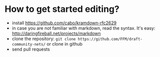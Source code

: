 # How to get started editing?

  * install https://github.com/cabo/kramdown-rfc2629 
  * in case you are not familiar with markdown, read the syntax. It's easy: http://daringfireball.net/projects/markdown
  * clone the repository:
`git clone https://github.com/FFM/draft-community-nets/`
   or clone in github
  * send pull requests
